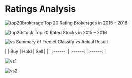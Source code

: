 # Ratings Analysis

![top20brokerage](https://user-images.githubusercontent.com/33438413/33235345-ca8f181e-d204-11e7-89f6-5d6f2d3fd673.png)
Top 20 Rating Brokerages in 2015 – 2016

![top20stock](https://user-images.githubusercontent.com/33438413/33235346-ca9e05e0-d204-11e7-8661-3b45a9e6b0f5.png)
Top 20 Rated Stocks in 2015 – 2016

![vs](https://user-images.githubusercontent.com/33438413/33235379-930c41ae-d205-11e7-8451-7411e0bd51c1.png)
Summary of Predict Classify vs Actual Result

| | Buy | Hold | Sell |
| | :------: | :------: | :------: |

![vs1](https://user-images.githubusercontent.com/33438413/33235377-92f5f1ba-d205-11e7-9733-f8479d959377.png)



![vs2](https://user-images.githubusercontent.com/33438413/33235378-9300abe6-d205-11e7-9ffa-638bd70490d8.png)


